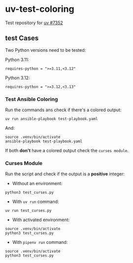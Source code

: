# uv-test-coloring

Test repository for [uv #7352](https://github.com/astral-sh/uv/issues/7352)

## test Cases

Two Python versions need to be tested:

Python 3.11:
```
requires-python = ">=3.11,<3.12"
```

Python 3.12:
```
requires-python = ">=3.12,<3.13"
```

### Test Ansible Coloring

Run the commands ans check if there's a colored output:
```
uv run ansible-playbook test-playbook.yaml
```

And:
```
source .venv/bin/activate
ansible-playbook test-playbook.yaml
```

If both __don't__ have a colored output check the `curses module`.

### Curses Module

Run the script and check if the output is a __positive__ integer:

- Without an environment:
```
python3 test_curses.py
```

- With `uv run` command:
```
uv run test_curses.py
```

- With activated environment:
```
source .venv/bin/activate
python3 test_curses.py
```

- With `pipenv run` command:
```
source .venv/bin/activate
python3 test_curses.py
```
